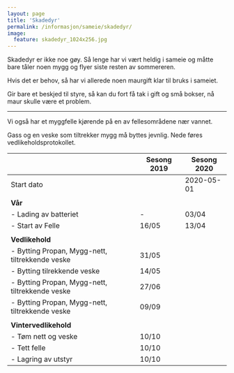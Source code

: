 ```yaml
---
layout: page
title: 'Skadedyr'
permalink: /informasjon/sameie/skadedyr/
image:
  feature: skadedyr_1024x256.jpg
---
```

Skadedyr er ikke noe gøy. Så lenge har vi vært heldig i sameie og måtte bare tåler noen mygg og flyer siste resten av sommereren.

Hvis det er behov, så har vi allerede noen maurgift klar til bruks i sameiet.

Gir bare et beskjed til styre, så kan du fort få tak i gift og små bokser, nå maur skulle være et problem.

---

Vi også har et myggfelle kjørende på en av fellesområdene nær vannet.

Gass og en veske som tiltrekker mygg må byttes jevnlig. Nede føres vedlikeholdsprotokollet.

|   | Sesong 2019 | Sesong 2020 |
|---|---|---|
| Start dato | | 2020-05-01 |
| | | |
| **Vår** | | |
| - Lading av batteriet | - | 03/04 |
| - Start av Felle | 16/05 | 13/04 |
| | | |
| **Vedlikehold** | | |
| - Bytting Propan, Mygg-nett, tiltrekkende veske | 31/05 | |
  - Bytting tilrekkende veske | 14/05 | |
| - Bytting Propan, Mygg-nett, tiltrekkende veske | 27/06 | |
| - Bytting Propan, Mygg-nett, tiltrekkende veske | 09/09 | |
| | | |
| **Vintervedlikehold** | | |
| - Tøm nett og veske | 10/10 | |
| - Tett felle | 10/10 | | 
| - Lagring av utstyr | 10/10 | |

